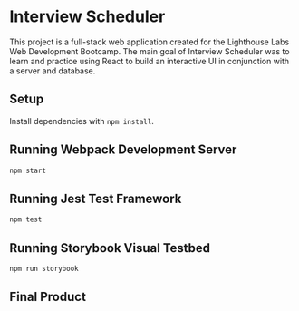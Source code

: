 # Interview Scheduler

This project is a full-stack web application created for the Lighthouse Labs Web Development Bootcamp. The main goal of Interview Scheduler was to learn and practice using React to build an interactive UI in conjunction with a server and database. 

## Setup

Install dependencies with `npm install`.

## Running Webpack Development Server

```sh
npm start
```

## Running Jest Test Framework

```sh
npm test
```

## Running Storybook Visual Testbed

```sh
npm run storybook
```

## Final Product




